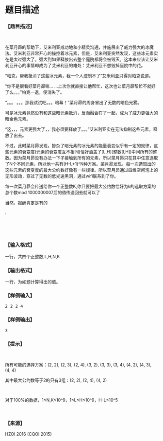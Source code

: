 # 题目描述


<h3>
【题目描述】
</h3>
<p>
<br/>
</p>
<p>
在菜月昴的帮助下，艾米利亚成功地和小精灵沟通，并施展出了威力强大的冰魔法。艾米利亚非常开心的操控着冰元素，但是，艾米利亚突然发现，这些冰元素实在是太过强大了。强大到如果释放出去整个庭院都将会被毁灭。这本来应该让艾米利亚开心的事情却成为了艾米利亚的难处：艾米利亚不想毁掉庭院中的花。
</p>
<p>
“帕克，帮我抵消了这些冰元素，我一个人控制不了”艾米利亚只得对帕克说道。
</p>
<p>
“你不是很看好菜月昴嘛... ...上次你就直接让他帮忙，这次也让菜月昴帮忙不就好了么。。。”帕克一退，便消失了。
</p>
<p>
“。。。 。。。那我试试吧。。。暗幕！”菜月昴的周身冒出了无数的暗色光雾。
</p>
<p>
可是冰元素竟然没有和这些暗元素抵消，反而融合在了一起，成为了威力更强大的暗金色元素。
</p>
<p>
“这，，，元素更强大了，，我必须要释放了。。。”艾米利亚实在无法抑制这些元素，释放了出去。
</p>
<p>
不过，此时菜月昴发现，掺杂了暗元素的冰元素的能量衰变似乎有一定的规律，这些元素的衰变度(元素的衰变度互不相同)恰好涵盖了[L,H](整数[l,H])中间所有的整数。因为菜月昴没有办法一下子接触到所有的元素，所以菜月昴只在其中任意选取了N个不同元素，所以他一共有(H-L+1)^N种方案。菜月昴发现，每一次选取出的这些元素的衰变度的最大公约数好像有一些规律。所以菜月昴通过四维空间泡上的无形波动，穿过了无数的低光速黑洞，通过wifi联系到了你。
</p>
<p>
每一次菜月昴会传送给你一个正整数K,你只要把最大公约数恰好为k的选取方案的总个数mod 1000000007后的值传送回去就可以了
</p>
<p>
当然，报酬肯定是有的
</p>
<p>
.<img src="/upload/image/20160813/20160813173517_62341.jpg" alt=""/> 
</p>
<p>
<br/>
</p>
<p>
<br/>
</p>
<h3>
【输入格式】
</h3>
<p>
一行，共四个正整数,L,H,N,K
</p>
<h3>
【输出格式】
</h3>
<p>
一行，为如题计算得出的值。
</p>
<h3>
【样例输入】
</h3>
<pre>2 2 2 4</pre>
<h3>
【样例输出】
</h3>
<pre>3</pre>
<h3>
【提示】
</h3>
<p>
<br/>
</p>
<p>
所有可能的选择方案：(2, 2), (2, 3), (2, 4), (3, 2), (3, 3), (3, 4), (4, 2), (4, 3), (4, 4)
</p>
<p>
其中最大公约数等于2的只有3组：(2, 2), (2, 4), (4, 2)
</p>
<p>
<br/>
</p>
<p>
对于100%的数据，1≤N,K≤10^9，1≤L≤H≤10^9，H-L≤10^5
</p>
<p>
<br/>
</p>
<h3>
【来源】
</h3>
<p>
HZOI 2016 (CQOI 2015)
</p>
